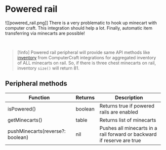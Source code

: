 # Powered rail
<span class="describeimg">![[powered_rail.png]]</span>
There is a very problematic to hook up minecart with computer craft. This integration should help a lot. Finally, automatic item transferring via minecarts are possible!

<br class="clearBoth" />

> [!info]
> Powered rail peripheral will provide same API methods like [inventory](https://tweaked.cc/generic_peripheral/inventory.html) from ComputerCraft integrations for aggregated inventory of ALL minecarts on rail. So, if there is three chest minecarts on rail, inventory `size()` will return 81.

## Peripheral methods

| Function                         | Returns | Description                                                            |
|----------------------------------|---------|------------------------------------------------------------------------|
| isPowered()                      | boolean | Returns true if powered rails are enabled                              |
| getMinecarts()                   | table   | Returns list of minecarts                                              |
| pushMinecarts(reverse?: boolean) | nil     | Pushes all minecarts in a rail forward or backward if reserve are true |
